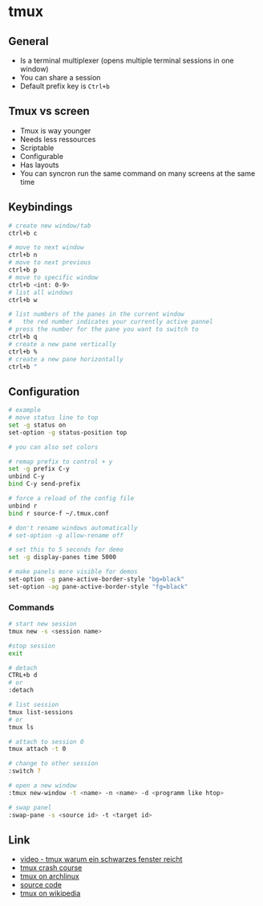 # tmux

## General

* Is a terminal multiplexer (opens multiple terminal sessions in one window)
* You can share a session
* Default prefix key is `Ctrl+b`

## Tmux vs screen

* Tmux is way younger
* Needs less ressources
* Scriptable
* Configurable
* Has layouts
* You can syncron run the same command on many screens at the same time

## Keybindings

```bash
# create new window/tab
ctrl+b c

# move to next window
ctrl+b n
# move to next previous
ctrl+b p
# move to specific window
ctrl+b <int: 0-9>
# list all windows
ctrl+b w

# list numbers of the panes in the current window
#   the red number indicates your currently active pannel
# press the number for the pane you want to switch to
ctrl+b q
# create a new pane vertically
ctrl+b %
# create a new pane horizontally
ctrl+b "
```

## Configuration

```bash
# example
# move status line to top
set -g status on
set-option -g status-position top

# you can also set colors

# remap prefix to control + y
set -g prefix C-y
unbind C-y
bind C-y send-prefix

# force a reload of the config file
unbind r
bind r source-f ~/.tmux.conf

# don't rename windows automatically
# set-option -g allow-rename off

# set this to 5 seconds for demo
set -g display-panes time 5000

# make panels more visible for demos
set-option -g pane-active-border-style "bg=black"
set-option -ag pane-active-border-style "fg=black"
```

### Commands

```bash
# start new session
tmux new -s <session name>

#stop session
exit

# detach
CTRL+b d
# or
:detach

# list session
tmux list-sessions
# or
tmux ls

# attach to session 0
tmux attach -t 0

# change to other session
:switch ?

# open a new window
:tmux new-window -t <name> -n <name> -d <programm like htop>

# swap panel
:swap-pane -s <source id> -t <target id>
```

## Link

* [video - tmux warum ein schwarzes fenster reicht](https://media.ccc.de/v/DCJGKA)
* [tmux crash course](https://robots.thoughtbot.com/a-tmux-crash-course)
* [tmux on archlinux](https://wiki.archlinux.org/index.php/Tmux)
* [source code](https://github.com/tmux/tmux/wiki)
* [tmux on wikipedia](https://en.wikipedia.org/wiki/Tmux)

